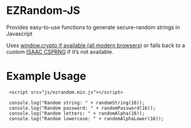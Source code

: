# EZRandom-JS
Provides easy-to-use functions to generate secure-random strings in Javascript

Uses [window.crypto if available (all modern browsers)](https://caniuse.com/#feat=cryptography) or falls back to a custom [ISAAC CSPRNG](http://rosettacode.org/wiki/The_ISAAC_Cipher) if it’s not available.

# Example Usage
```
 <script src="js/ezrandom.min.js"></script> 
```

```
 console.log("Random string: " + randomString(16));
 console.log("Random password: " + randomPassword(16));
 console.log("Random letters: " + randomAlpha(16));
 console.log("Random lowercase: " + randomAlphaLower(16));
```
